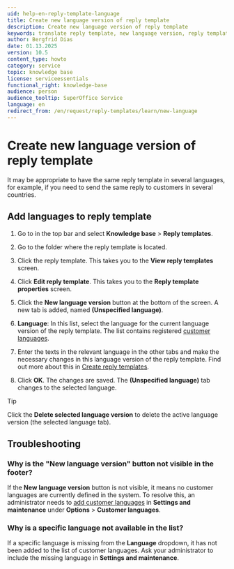 ```yaml
---
uid: help-en-reply-template-language
title: Create new language version of reply template
description: Create new language version of reply template
keywords: translate reply template, new language version, reply template language
author: Bergfrid Dias
date: 01.13.2025
version: 10.5
content_type: howto
category: service
topic: knowledge base
license: serviceessentials
functional_right: knowledge-base
audience: person
audience_tooltip: SuperOffice Service
language: en
redirect_from: /en/request/reply-templates/learn/new-language
---
```


# Create new language version of reply template

It may be appropriate to have the same reply template in several languages, for example, if you need to send the same reply to customers in several countries.

## Add languages to reply template

1. Go to <i class="ph ph-list" aria-label="Main menu"></i> in the top bar and select **Knowledge base** > **Reply templates**.

2. Go to the folder where the reply template is located.

3. Click the reply template. This takes you to the **View reply templates** screen.

4. Click **Edit reply template**. This takes you to the **Reply template properties** screen.

5. Click the **New language version** button at the bottom of the screen. A new tab is added, named **(Unspecified language)**.

6. **Language**: In this list, select the language for the current language version of the reply template. The list contains registered [customer languages][2].

7. Enter the texts in the relevant language in the other tabs and make the necessary changes in this language version of the reply template. Find out more about this in [Create reply templates][1].

8. Click **OK**. The changes are saved. The **(Unspecified language)** tab changes to the selected language.

> [!TIP]
> Click the **Delete selected language version** to delete the active language version (the selected language tab).

## Troubleshooting

### Why is the "New language version" button not visible in the footer?

If the **New language version** button is not visible, it means no customer languages are currently defined in the system. To resolve this, an administrator needs to [add customer languages][3] in **Settings and maintenance** under **Options** > **Customer languages**.

### Why is a specific language not available in the list?

If a specific language is missing from the **Language** dropdown, it has not been added to the list of customer languages. Ask your administrator to include the missing language in **Settings and maintenance**.

<!-- Referenced links -->
[1]: create.md
[2]: ../../../admin/options/learn/custlang/index.md
[3]: ../../../localization/admin/add-customer-language.md

